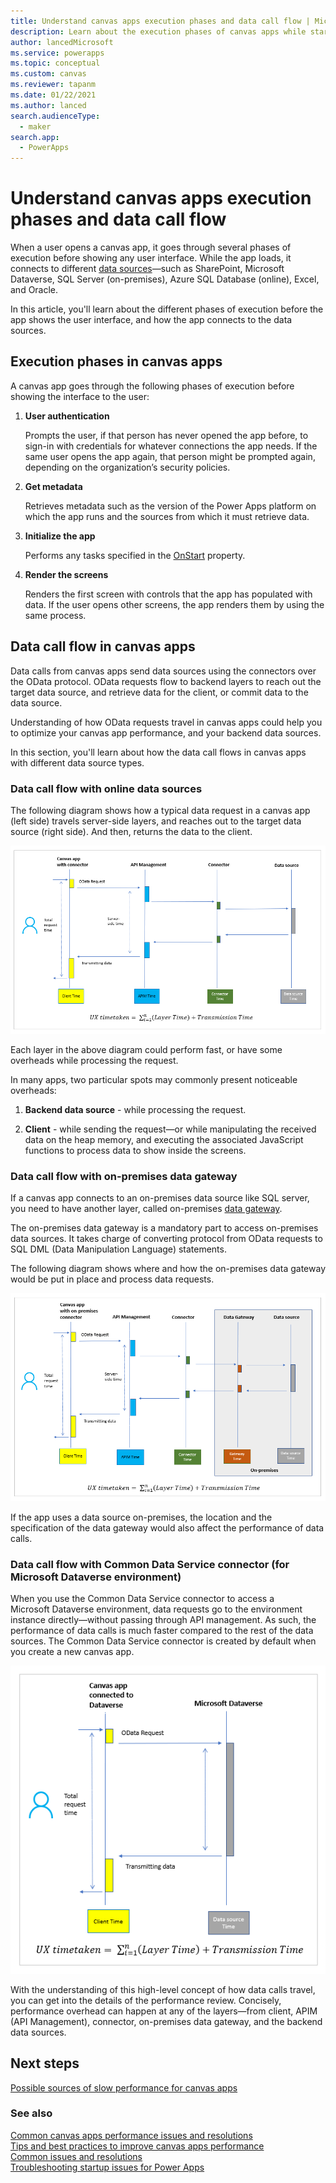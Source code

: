 ```yaml
---
title: Understand canvas apps execution phases and data call flow | Microsoft Docs
description: Learn about the execution phases of canvas apps while starting-up, and the flow of data calls.
author: lancedMicrosoft
ms.service: powerapps
ms.topic: conceptual
ms.custom: canvas
ms.reviewer: tapanm
ms.date: 01/22/2021
ms.author: lanced
search.audienceType: 
  - maker
search.app: 
  - PowerApps
---
```


# Understand canvas apps execution phases and data call flow

When a user opens a canvas app, it goes through several phases of execution before showing any user interface. While the app loads, it connects to different [data sources](https://docs.microsoft.com/powerapps/maker/canvas-apps/connections-list#popular-connectors)&mdash;such as SharePoint, Microsoft Dataverse, SQL Server (on-premises), Azure SQL Database (online), Excel, and Oracle.

In this article, you'll learn about the different phases of execution before the app shows the user interface, and how the app connects to the data sources.

## Execution phases in canvas apps

A canvas app goes through the following phases of execution before showing the interface to the user:
 
1. **User authentication**

    Prompts the user, if that person has never opened the app before, to sign-in with credentials for whatever connections the app needs. If the same user opens the app again, that person might be prompted again, depending on the organization’s security policies.

1. **Get metadata**

    Retrieves metadata such as the version of the Power Apps platform on which the app runs and the sources from which it must retrieve data. 

1. **Initialize the app**

    Performs any tasks specified in the [OnStart](https://docs.microsoft.com/powerapps/maker/canvas-apps/reference-properties) property.

1. **Render the screens**

    Renders the first screen with controls that the app has populated with data. If the user opens other screens, the app renders them by using the same process.  

## Data call flow in canvas apps

Data calls from canvas apps send data sources using the connectors over the OData protocol. OData requests flow to backend layers to reach out the target data source, and retrieve data for the client, or commit data to the data source.

Understanding of how OData requests travel in canvas apps could help you to
optimize your canvas app performance, and your backend data sources.

In this section, you'll learn about how the data call flows in canvas apps with different data source types.

### Data call flow with online data sources

The following diagram shows how a typical data request in a canvas
app (left side) travels server-side layers, and reaches out to the target data source (right side). And then, returns the data to the client.

![Typical data call flow for all connectors except the connector for Microsoft Dataverse](media\execution-phases-data-flow\all-connectors-general.png "Typical data call flow for all connectors except the connector for Microsoft Dataverse")

Each layer in the above diagram could perform fast, or have some overheads while processing the request.

In many apps, two particular spots may commonly present noticeable overheads:

1. **Backend data source** - while processing the request.

1. **Client** - while sending the request&mdash;or while manipulating the received data on the heap memory, and executing the associated JavaScript functions to process data to show inside the screens.

### Data call flow with on-premises data gateway

If a canvas app connects to an on-premises data source like SQL server, you need to have another layer, called on-premises [data gateway](gateway-reference.md).

The on-premises data gateway is a mandatory part to access on-premises data sources. It takes charge of converting protocol from OData requests to SQL DML (Data Manipulation Language) statements.

The following diagram shows where and how the on-premises data
gateway would be put in place and process data requests.

![Data call flow for on-premises connectors](media\execution-phases-data-flow\on-premiess-connectors.png "Data call flow for on-premises connectors")

If the app uses a data source on-premises, the location and the specification of the data gateway would also affect the performance of data calls.

### Data call flow with Common Data Service connector (for Microsoft Dataverse environment)

When you use the Common Data Service connector to access a Microsoft Dataverse
environment, data requests go to the environment instance directly&mdash;without passing through API management. As such, the performance of data calls is much faster compared to the rest of the data sources. The Common Data Service connector is created by default when you create a new canvas app.

![Data call flow Common Data Service connector](media\execution-phases-data-flow\dataverse-connector.png "Data call flow Common Data Service connector")

With the understanding of this high-level concept of how data calls travel, you can get into the details of the performance review. Concisely, performance overhead can happen at any of the layers&mdash;from client, APIM (API Management), connector, on-premises data gateway, and the backend data sources.

## Next steps

[Possible sources of slow performance for canvas apps](slow-performance-sources.md)

### See also

[Common canvas apps performance issues and resolutions](common-performance-issue-resolutions.md) <br>
[Tips and best practices to improve canvas apps performance](performance-tips.md) <br>
[Common issues and resolutions](common-issues-and-resolutions.md) <br>
[Troubleshooting startup issues for Power Apps](../../troubleshooting-startup-issues.md)
